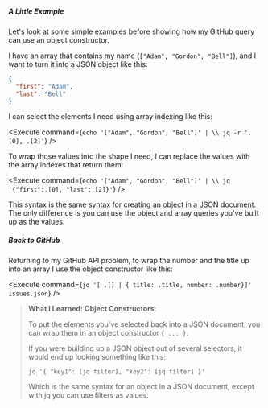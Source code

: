 <script>
import Execute from "$components/Execute.svelte";
</script>

##### A Little Example

Let's look at some simple examples before showing how my GitHub query can use an object constructor.

I have an array that contains my name (`["Adam", "Gordon", "Bell"]`), and I want to turn it into a JSON object like this:

```json
{
  "first": "Adam",
  "last": "Bell"
}
```

I can select the elements I need using array indexing like this:

<Execute command={`echo '["Adam", "Gordon", "Bell"]' | \\ jq -r '.[0], .[2]'`} />

To wrap those values into the shape I need, I can replace the values with the array indexes that return them:

<Execute command={`echo '["Adam", "Gordon", "Bell"]' | \\ jq '{"first":.[0], "last":.[2]}'`} />

This syntax is the same syntax for creating an object in a JSON document. The only difference is you can use the object and array queries you've built up as the values.

##### Back to GitHub

Returning to my GitHub API problem, to wrap the number and the title up into an array I use the object constructor like this:

<Execute command={`jq '[ .[] | { title: .title, number: .number}]' issues.json`} />

> **What I Learned: Object Constructors**:
>
> To put the elements you've selected back into a JSON document, you can wrap them in an object constructor <code>&#123; ... &#125;</code>.
> 
> If you were building up a JSON object out of several selectors, it would end up looking something like this:
> 
> ```shell
> jq '{ "key1": [jq filter], "key2": [jq filter] }'
> ```
> 
> Which is the same syntax for an object in a JSON document, except with jq you can use filters as values.
